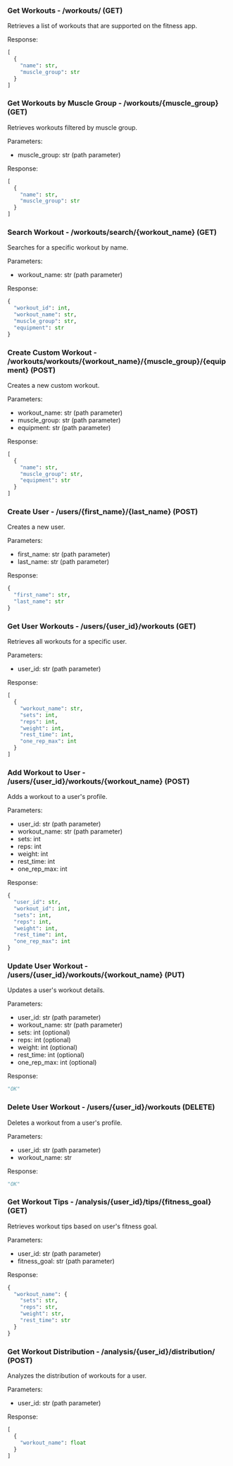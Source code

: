 ### Get Workouts - /workouts/ (GET)
Retrieves a list of workouts that are supported on the fitness app.

Response:
```python
[
  {
    "name": str,
    "muscle_group": str
  }
]
```

### Get Workouts by Muscle Group - /workouts/{muscle_group} (GET)
Retrieves workouts filtered by muscle group.

Parameters:
- muscle_group: str (path parameter)

Response:
```python
[
  {
    "name": str,
    "muscle_group": str
  }
]
```

### Search Workout - /workouts/search/{workout_name} (GET)
Searches for a specific workout by name.

Parameters:
- workout_name: str (path parameter)

Response:
```python
{
  "workout_id": int,
  "workout_name": str,
  "muscle_group": str,
  "equipment": str
}
```

### Create Custom Workout - /workouts/workouts/{workout_name}/{muscle_group}/{equipment} (POST)
Creates a new custom workout.

Parameters:
- workout_name: str (path parameter)
- muscle_group: str (path parameter)
- equipment: str (path parameter)

Response:
```python
[
  {
    "name": str,
    "muscle_group": str,
    "equipment": str
  }
]
```

### Create User - /users/{first_name}/{last_name} (POST)
Creates a new user.

Parameters:
- first_name: str (path parameter)
- last_name: str (path parameter)

Response:
```python
{
  "first_name": str,
  "last_name": str
}
```

### Get User Workouts - /users/{user_id}/workouts (GET)
Retrieves all workouts for a specific user.

Parameters:
- user_id: str (path parameter)

Response:
```python
[
  {
    "workout_name": str,
    "sets": int,
    "reps": int,
    "weight": int,
    "rest_time": int,
    "one_rep_max": int
  }
]
```

### Add Workout to User - /users/{user_id}/workouts/{workout_name} (POST)
Adds a workout to a user's profile.

Parameters:
- user_id: str (path parameter)
- workout_name: str (path parameter)
- sets: int
- reps: int
- weight: int
- rest_time: int
- one_rep_max: int

Response:
```python
{
  "user_id": str,
  "workout_id": int,
  "sets": int,
  "reps": int,
  "weight": int,
  "rest_time": int,
  "one_rep_max": int
}
```

### Update User Workout - /users/{user_id}/workouts/{workout_name} (PUT)
Updates a user's workout details.

Parameters:
- user_id: str (path parameter)
- workout_name: str (path parameter)
- sets: int (optional)
- reps: int (optional)
- weight: int (optional)
- rest_time: int (optional)
- one_rep_max: int (optional)

Response:
```python
"OK"
```

### Delete User Workout - /users/{user_id}/workouts (DELETE)
Deletes a workout from a user's profile.

Parameters:
- user_id: str (path parameter)
- workout_name: str

Response:
```python
"OK"
```

### Get Workout Tips - /analysis/{user_id}/tips/{fitness_goal} (GET)
Retrieves workout tips based on user's fitness goal.

Parameters:
- user_id: str (path parameter)
- fitness_goal: str (path parameter)

Response:
```python
{
  "workout_name": {
    "sets": str,
    "reps": str,
    "weight": str,
    "rest_time": str
  }
}
```

### Get Workout Distribution - /analysis/{user_id}/distribution/ (POST)
Analyzes the distribution of workouts for a user.

Parameters:
- user_id: str (path parameter)

Response:
```python
[
  {
    "workout_name": float
  }
]
```